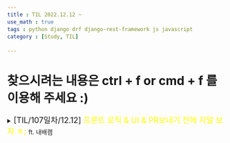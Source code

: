 ```yaml
---
title : TIL 2022.12.12 ~
use_math : true
tags : python django drf django-rest-framework js javascript
category : [Study, TIL]

---
```

찾으시려는 내용은 ctrl + f or cmd + f 를 이용해 주세요 :)
=====




<details>
<summary><span style = "font-size : 1.3em;">[TIL/107일차/12.12]<span style="color : yellow;"> 프론트 로직 & UI & PR보내기 전에 자알 보자 ㅎ; </span></span>ft. 내배캠</summary>
<div markdown ="1">

<img src="/images/핸즈업ui.png" width="600" />


프로젝트 마무리 단계에 있어서 스타일이나 자잘한 수정을 보고 있다. 디자인에 감각이 없기도하고 JS를 검색을 통해서 바로바로 적용을 하면서 하다보니 코드가 정갈하지 않은 점과 백엔드에 집중하지 못하는 점이 아쉽지만, 출시할 생각에 모든 재미있다. 

- 오늘 실수한 것은 pr을 보낼 때 개인 정보가 담겨있는 것을 보내 지울 수는 없다는 것을 알았다.
- 비밀키를 서비스에서 지우면 되지만 나의 번호가 남아있어 조금은 찝찝하긴 하다.
- 심지어 내가 팀원분께 그거 보내지 말라고 했는데도 없이 보냈다고 착각을 하여서 머지를 해버렸당 ㅎㅎ.. 잘 확인하자!


</div>    
</details>